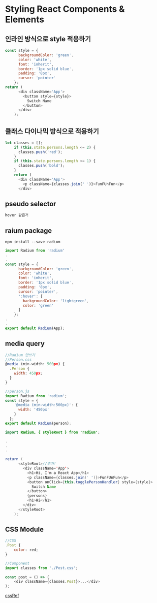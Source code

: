 # Styling React Components & Elements

## 인라인 방식으로 style 적용하기

```javascript
const style = {
      backgroundColor: 'green',
      color: 'white',
      font: 'inherit',
      border: '1px solid blue',
      padding: '8px',
      cursor: 'pointer'
    };
return (
      <div className='App'>
        <button style={style}>
          Switch Name
        </button>
      </div>
    );
```

## 클래스 다이나믹 방식으로 적용하기

```javascript
let classes = [];
    if (this.state.persons.length <= 2) {
      classes.push('red');
    }
    if (this.state.persons.length <= 1) {
      classes.push('bold');
    }
    return (
      <div className='App'>
        <p className={classes.join(' ')}>FunFUnFun</p>
      </div>
```

## pseudo selector

```javascript
hover 같은거
```

## raium package

```
npm install --save radium
```

```javascript
import Radium from 'radium'
.
.
const style = {
      backgroundColor: 'green',
      color: 'white',
      font: 'inherit',
      border: '1px solid blue',
      padding: '8px',
      cursor: 'pointer',
      ':hover': {
        backgroundColor: 'lightgreen',
        color: 'green'
      }
    };
.
.
export default Radium(App);
```

## media query

```javascript
//Radium 안쓰기
//Person.css
@media (min-width: 500px) {
  .Person {
    width: 450px;
  }
}
```

```javascript
//person.js
import Radium from 'radium';
const style = {
    '@media (min-width:500px)': {
      width: '450px'
    }
  };
export default Radium(person);
```

```java
import Radium, { styleRoot } from 'radium';

.
.
.

return (
      <styleRoot>//추가!
        <div className='App'>
          <h1>Hi, I'm a React App</h1>
          <p className={classes.join(' ')}>FunFUnFun</p>
          <button onClick={this.togglePersonHandler} style={style}>
            Switch Name
          </button>
          {persons}
          <h1>Hi</h1>
        </div>
      </styleRoot>
    );
```

## CSS Module

```javascript
//CSS
.Post {
    color: red;
}

//Component
import classes from './Post.css';
 
const post = () => (
    <div className={classes.Post}>...</div>
);
```

[cssRef](https://github.com/css-modules/css-modules)

